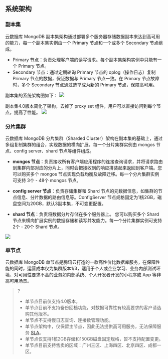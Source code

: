 
## 系统架构
### 副本集
云数据库 MongoDB 副本集架构通过部署多个服务器存储数据副本来达到高可用的能力，每一个副本集实例由一个 Primary 节点和一个或多个 Secondary 节点组成。

- Primary 节点：负责处理客户端的读写请求。每个副本集架构实例中只能有一个 Primary 节点。
- Secondary 节点：通过定期轮询 Primary 节点的 oplog（操作日志）复制 Primary 节点的数据，保证数据与 Primary 节点一致。在 Primary 节点故障时，多个 Secondary 节点通过选举成为新的 Primary 节点，保障高可用。

副本集的系统架构图如下：
![](https://qcloudimg.tencent-cloud.cn/raw/b736f3db997ed56b7609889d78460ad6.png)

副本集4.0版本简化了架构，去掉了 proxy set 组件，用户可以直接访问到每个节点，提高了性能。
![](https://qcloudimg.tencent-cloud.cn/raw/57826733ce38e14c866697e8d80f89e9.png)

### 分片集群
云数据库 MongoDB 分片集群（Sharded Cluster）架构在副本集的基础上，通过多组复制集群的组合，实现数据的横向扩展。每一个分片集群实例由 mongos 节点、config server、shard 节点等组件组成。

- **mongos 节点**：负责接收所有客户端应用程序的连接查询请求，并将请求路由到集群内部对应的分片上，同时会把接收到的响应拼装起来返回到客户端。您可以购买多个 mongos 节点实现负载均衡及故障迁移。每一个分片集群实例可支持 3个 - 48个 mongos 节点。

- **config server 节点**：负责存储集群和 Shard 节点的元数据信息，如集群的节点信息、分片数据的路由信息等。ConfigServer 节点规格固定为1核2GB，磁盘空间为20GB，默认3副本集，不可变更配置。 

- **shard 节点**：负责将数据分片存储在多个服务器上。 您可以购买多个 Shard 节点来横向扩展实例的数据存储和读写并发能力。每一个分片集群实例可支持 2个 - 20个 Shard 节点。

![](https://qcloudimg.tencent-cloud.cn/raw/0a2a9805fccb368b431acfb7e66ed300.png)

### 单节点
云数据库 MongoDB 单节点是腾讯云打造的一款高性价比数据库服务，在保障性能的同时，运营成本仅为集群版本1/3，适用于个人或企业学习、业务内部测试环境、对可用性要求不高的业务如内部系统、个人开发者开发的小程序或 App 等非高可用场景。
>?
>- 单节点目前仅支持4.0版本。
>- 单节点目前不支持备份回档功能，对数据可靠性有较高要求的客户请选购其他版本。
>- 单节点不支持慢日志查询、连接数管理功能。
>- 单节点架构中，仅保留主节点，因此无法提供高可用服务，无法保障服务 [SLA](https://cloud.tencent.com/document/product/301/35530)。
>- 单节点仅支持1核2GB存储和150GB磁盘固定规格，暂不支持配置变更。
>- 单节点目前支持售卖的区域：广州三区、上海四区、北京四区、成都一区。
